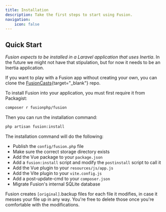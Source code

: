 ```yaml
---
title: Installation
description: Take the first steps to start using Fusion.
navigation:
    icon: false
---
```


## Quick Start

*Fusion expects to be installed in a Laravel application that uses Inertia*. In the future we might not have that stipulation, but for now it needs to be an Inertia application.

If you want to play with a Fusion app without creating your own, you can clone the [FusionCasts](https://github.com/fusion-php/fusioncasts){target="_blank"} repo.

To install Fusion into your application, you must first require it from Packagist:

```bash [Terminal]
composer r fusionphp/fusion
```

Then you can run the installation command:

```bash [Terminal]
php artisan fusion:install
```

The installation command will do the following:

- Publish the `config/fusion.php` file
- Make sure the correct storage directory exists
- Add the Vue package to your `package.json`
- Add a `fusion:install` script and modify the `postinstall` script to call it
- Add the Vue plugin to your `resources/js/app.js`
- Add the Vite plugin to your `vite.config.js`
- Add a post-update-cmd to your `composer.json`
- Migrate Fusion's internal SQLite database

Fusion creates `[original]`.backup files for each file it modifies, in case it messes your file up in any way. You're free to delete those once you're comfortable with the modifications.
